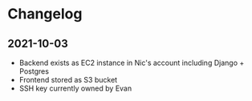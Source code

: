 # Changelog

## 2021-10-03

- Backend exists as EC2 instance in Nic's account including Django + Postgres
- Frontend stored as S3 bucket
- SSH key currently owned by Evan
